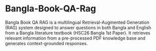 # Bangla-Book-QA-Rag
Bangla Book QA RAG is a multilingual Retrieval-Augmented Generation (RAG) system designed to answer questions in both Bangla and English from a Bangla literature textbook (HSC26 Bangla 1st Paper). It retrieves relevant information from a pre-processed PDF knowledge base and generates context-grounded responses.
